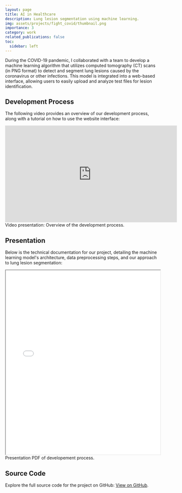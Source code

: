 ```yaml
---
layout: page
title: AI in Healthcare
description: Lung lesion segmentation using machine learning.
img: assets/projects/fight_covid/thumbnail.png
importance: 3
category: work
related_publications: false
toc:
  sidebar: left
---
```


During the COVID-19 pandemic, I collaborated with a team to develop a machine learning algorithm that utilizes computed tomography (CT) scans (in PNG format) to detect and segment lung lesions caused by the coronavirus or other infections. This model is integrated into a web-based interface, allowing users to easily upload and analyze test files for lesion identification.


## Development Process

The following video provides an overview of our development process, along with a tutorial on how to use the website interface:

<div style="text-align: center;">
    <iframe width="560" height="315" src="https://www.youtube.com/embed/LgPZRRJf2Rs?si=fYN0MaE7otKzvm62" title="YouTube video player" frameborder="0" allow="accelerometer; autoplay; clipboard-write; encrypted-media; gyroscope; picture-in-picture; web-share" referrerpolicy="strict-origin-when-cross-origin" allowfullscreen></iframe>
</div>

<div class="caption"> Video presentation: Overview of the development process. </div>

## Presentation

Below is the technical documentation for our project, detailing the machine learning model's architecture, data preprocessing steps, and our approach to lung lesion segmentation:

<iframe src="/assets/projects/fight_covid/technical_document.pdf" width="100%" height="600px"></iframe>

<div class="caption">
    Presentation PDF of developement process.
</div>

## Source Code

Explore the full source code for the project on GitHub: [View on GitHub](https://github.com/AR4152/FightCovid).